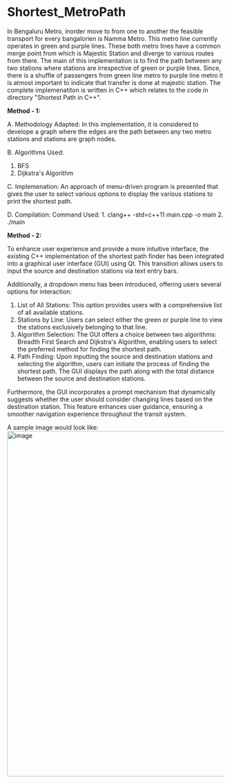 # Shortest_MetroPath
In Bengaluru Metro, inorder move to from one to another the feasible transport for every bangalorien is Namma Metro. This metro line currently operates in green and purple lines. These both metro lines have a common merge point from which is Majestic Station and diverge to various routes from there. 
The main of this implementation is to find the path between any two stations where stations are irrespective of green or purple lines. 
Since, there is a shuffle of passengers from green line metro to purple line metro it is atmost important to indicate that transfer is done at majestic station.
The complete implemenatiton is written in C++ which relates to the code in directory "Shortest Path in C++". 

**Method - 1:**

A. Methodology Adapted: 
  In this implementation, it is considered to develope a graph where the edges are the path between any two metro stations and stations are graph nodes. 

B. Algorithms Used: 
1. BFS 
2. Dijkstra's Algorithm

C. Implemenation:
  An approach of menu-driven program is presented that gives the user to select various options to display the various stations to print the shortest path.

D. Compilation: 
Command Used: 1. clang++ -std=c++11 main.cpp -o main
              2. ./main

**Method - 2:**

To enhance user experience and provide a more intuitive interface, the existing C++ implementation of the shortest path finder has been integrated into a graphical user interface (GUI) using Qt. This transition allows users to input the source and destination stations via text entry bars.

Additionally, a dropdown menu has been introduced, offering users several options for interaction:
1. List of All Stations: This option provides users with a comprehensive list of all available stations.
2. Stations by Line: Users can select either the green or purple line to view the stations exclusively belonging to that line.
3. Algorithm Selection: The GUI offers a choice between two algorithms: Breadth First Search and Dijkstra's Algorithm, enabling users to select the preferred method for finding the shortest path.
4. Path Finding: Upon inputting the source and destination stations and selecting the algorithm, users can initiate the process of finding the shortest path. The GUI displays the path along with the total distance between the source and destination stations.

Furthermore, the GUI incorporates a prompt mechanism that dynamically suggests whether the user should consider changing lines based on the destination station. This feature enhances user guidance, ensuring a smoother navigation experience throughout the transit system.

A sample image would look like:
<img width="799" alt="image" src="https://github.com/SRIRUPINPOTULA/Shortest-MetroPath-Finder/assets/58518732/7cf0968c-43a1-4071-82d9-8c1cbab54560">
